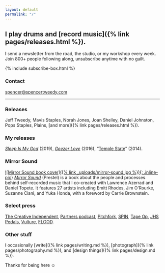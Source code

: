 ```yaml
---
layout: default
permalink: "/"
---
```


## I play drums and [record music]({% link pages/releases.html %}).

I send a newsletter from the road, the studio, or my workshop every week. Join 800+ people following along, unsubscribe anytime with no guilt.

{% include subscribe-box.html %}

### Contact
[spencer@spencertweedy.com](mailto:spencer@spencertweedy.com)

***

### Releases
Jeff Tweedy, Mavis Staples, Norah Jones, Joan Shelley, Daniel Johnston, Pops Staples, Plains, [and more]({% link pages/releases.html %}).

### My releases
[*Sleep Is My God*](https://spencertweedy.bandcamp.com/album/sleep-is-my-god) (2019), [*Geezer Love*](https://spencertweedy.bandcamp.com/album/geezer-love) (2016), “[Temple State](https://spencertweedy.bandcamp.com/track/temple-state)” (2014).

### Mirror Sound
[![Mirror Sound book cover]({% link _uploads/mirror-sound.jpg %}){: .inline-pic}](https://mirrorsoundbook.com)
*[Mirror Sound](https://mirrorsoundbook.com)* (Prestel) is a book about the people and processes behind self-recorded music that I co-created with Lawrence Azerrad and Daniel Topete. It features 27 artists including Emitt Rhodes, Jim O’Rourke, Suzanne Ciani, and Yuka Honda, with a foreword by Carrie Brownstein.

### Select press
[The Creative Independent](https://thecreativeindependent.com/people/spencer-tweedy-on-doing-your-own-thing/), [Partners podcast](https://partners.show/episodes/jeff-and-spencer), [Pitchfork](https://pitchfork.com/features/family-matters/lots-of-people-wish-jeff-tweedy-were-their-dad-for-spencer-tweedy-its-a-reality/), [SPIN](https://www.spin.com/2022/01/jeff-tweedy-spencer-tweedy-dad-rock/), [Tape Op](https://tapeop.com/interviews/132/spencer-tweedy/), [JHS Pedals](https://www.youtube.com/watch?v=0L0m37X-I-0), [Vulture](https://www.vulture.com/2020/10/spencer-tweedy-interview-mirror-sound-jeff.html), [FLOOD](https://floodmagazine.com/83558/in-conversation-spencer-tweedy-mirror-sound/).

### Other stuff
I occasionally [write]({% link pages/writing.md %}), [photograph]({% link pages/photography.md %}), and [design things]({% link pages/design.md %}).

Thanks for being here ☺&#xFE0E;  

